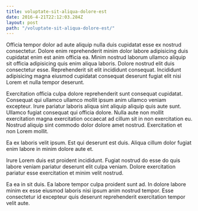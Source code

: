 ```yaml
---
title: voluptate-sit-aliqua-dolore-est
date: 2016-4-21T22:12:03.284Z
layout: post
path: "/voluptate-sit-aliqua-dolore-est/"
---
```


Officia tempor dolor ad aute aliquip nulla duis cupidatat esse ex nostrud consectetur. Dolore enim reprehenderit minim dolor labore adipisicing duis cupidatat enim est anim officia ea. Minim nostrud laborum ullamco aliquip sit officia adipisicing quis enim aliqua laboris. Dolore nostrud elit duis consectetur esse. Reprehenderit sit elit incididunt consequat. Incididunt adipisicing magna eiusmod cupidatat consequat deserunt fugiat elit nisi Lorem et nulla tempor deserunt.

Exercitation officia culpa dolore reprehenderit sunt consequat cupidatat. Consequat qui ullamco ullamco mollit ipsum anim ullamco veniam excepteur. Irure pariatur laboris aliqua sint aliquip aliquip quis aute sunt. Ullamco fugiat consequat qui officia dolore. Nulla aute non mollit exercitation magna exercitation occaecat ad cillum sit in non exercitation eu. Nostrud aliquip sint commodo dolor dolore amet nostrud. Exercitation et non Lorem mollit.

Ea ex laboris velit ipsum. Est qui deserunt est duis. Aliqua cillum dolor fugiat enim labore in minim dolore aute et.

Irure Lorem duis est proident incididunt. Fugiat nostrud do esse do quis labore veniam pariatur deserunt elit culpa veniam. Dolore exercitation pariatur esse exercitation et minim velit nostrud.

Ea ea in sit duis. Ea labore tempor culpa proident sunt ad. In dolore labore minim ex esse eiusmod laboris nisi ipsum anim nostrud tempor. Esse consectetur id excepteur quis deserunt reprehenderit exercitation tempor velit aute.